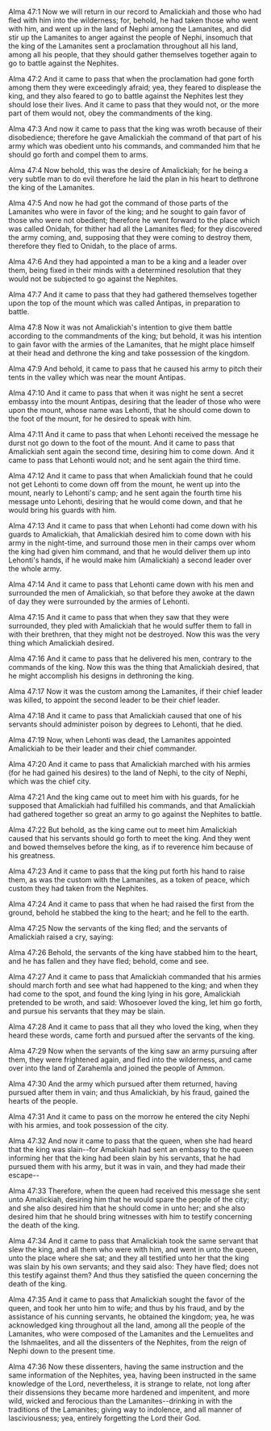 Alma 47:1 Now we will return in our record to Amalickiah and those who
had fled with him into the wilderness; for, behold, he had taken those
who went with him, and went up in the land of Nephi among the Lamanites,
and did stir up the Lamanites to anger against the people of Nephi,
insomuch that the king of the Lamanites sent a proclamation throughout
all his land, among all his people, that they should gather themselves
together again to go to battle against the Nephites.

Alma 47:2 And it came to pass that when the proclamation had gone forth
among them they were exceedingly afraid; yea, they feared to displease
the king, and they also feared to go to battle against the Nephites lest
they should lose their lives. And it came to pass that they would not,
or the more part of them would not, obey the commandments of the king.

Alma 47:3 And now it came to pass that the king was wroth because of
their disobedience; therefore he gave Amalickiah the command of that
part of his army which was obedient unto his commands, and commanded him
that he should go forth and compel them to arms.

Alma 47:4 Now behold, this was the desire of Amalickiah; for he being a
very subtle man to do evil therefore he laid the plan in his heart to
dethrone the king of the Lamanites.

Alma 47:5 And now he had got the command of those parts of the Lamanites
who were in favor of the king; and he sought to gain favor of those who
were not obedient; therefore he went forward to the place which was
called Onidah, for thither had all the Lamanites fled; for they
discovered the army coming, and, supposing that they were coming to
destroy them, therefore they fled to Onidah, to the place of arms.

Alma 47:6 And they had appointed a man to be a king and a leader over
them, being fixed in their minds with a determined resolution that they
would not be subjected to go against the Nephites.

Alma 47:7 And it came to pass that they had gathered themselves together
upon the top of the mount which was called Antipas, in preparation to
battle.

Alma 47:8 Now it was not Amalickiah's intention to give them battle
according to the commandments of the king; but behold, it was his
intention to gain favor with the armies of the Lamanites, that he might
place himself at their head and dethrone the king and take possession of
the kingdom.

Alma 47:9 And behold, it came to pass that he caused his army to pitch
their tents in the valley which was near the mount Antipas.

Alma 47:10 And it came to pass that when it was night he sent a secret
embassy into the mount Antipas, desiring that the leader of those who
were upon the mount, whose name was Lehonti, that he should come down to
the foot of the mount, for he desired to speak with him.

Alma 47:11 And it came to pass that when Lehonti received the message he
durst not go down to the foot of the mount. And it came to pass that
Amalickiah sent again the second time, desiring him to come down. And it
came to pass that Lehonti would not; and he sent again the third time.

Alma 47:12 And it came to pass that when Amalickiah found that he could
not get Lehonti to come down off from the mount, he went up into the
mount, nearly to Lehonti's camp; and he sent again the fourth time his
message unto Lehonti, desiring that he would come down, and that he
would bring his guards with him.

Alma 47:13 And it came to pass that when Lehonti had come down with his
guards to Amalickiah, that Amalickiah desired him to come down with his
army in the night-time, and surround those men in their camps over whom
the king had given him command, and that he would deliver them up into
Lehonti's hands, if he would make him (Amalickiah) a second leader over
the whole army.

Alma 47:14 And it came to pass that Lehonti came down with his men and
surrounded the men of Amalickiah, so that before they awoke at the dawn
of day they were surrounded by the armies of Lehonti.

Alma 47:15 And it came to pass that when they saw that they were
surrounded, they pled with Amalickiah that he would suffer them to fall
in with their brethren, that they might not be destroyed. Now this was
the very thing which Amalickiah desired.

Alma 47:16 And it came to pass that he delivered his men, contrary to
the commands of the king. Now this was the thing that Amalickiah
desired, that he might accomplish his designs in dethroning the king.

Alma 47:17 Now it was the custom among the Lamanites, if their chief
leader was killed, to appoint the second leader to be their chief
leader.

Alma 47:18 And it came to pass that Amalickiah caused that one of his
servants should administer poison by degrees to Lehonti, that he died.

Alma 47:19 Now, when Lehonti was dead, the Lamanites appointed
Amalickiah to be their leader and their chief commander.

Alma 47:20 And it came to pass that Amalickiah marched with his armies
(for he had gained his desires) to the land of Nephi, to the city of
Nephi, which was the chief city.

Alma 47:21 And the king came out to meet him with his guards, for he
supposed that Amalickiah had fulfilled his commands, and that Amalickiah
had gathered together so great an army to go against the Nephites to
battle.

Alma 47:22 But behold, as the king came out to meet him Amalickiah
caused that his servants should go forth to meet the king. And they went
and bowed themselves before the king, as if to reverence him because of
his greatness.

Alma 47:23 And it came to pass that the king put forth his hand to raise
them, as was the custom with the Lamanites, as a token of peace, which
custom they had taken from the Nephites.

Alma 47:24 And it came to pass that when he had raised the first from
the ground, behold he stabbed the king to the heart; and he fell to the
earth.

Alma 47:25 Now the servants of the king fled; and the servants of
Amalickiah raised a cry, saying:

Alma 47:26 Behold, the servants of the king have stabbed him to the
heart, and he has fallen and they have fled; behold, come and see.

Alma 47:27 And it came to pass that Amalickiah commanded that his armies
should march forth and see what had happened to the king; and when they
had come to the spot, and found the king lying in his gore, Amalickiah
pretended to be wroth, and said: Whosoever loved the king, let him go
forth, and pursue his servants that they may be slain.

Alma 47:28 And it came to pass that all they who loved the king, when
they heard these words, came forth and pursued after the servants of the
king.

Alma 47:29 Now when the servants of the king saw an army pursuing after
them, they were frightened again, and fled into the wilderness, and came
over into the land of Zarahemla and joined the people of Ammon.

Alma 47:30 And the army which pursued after them returned, having
pursued after them in vain; and thus Amalickiah, by his fraud, gained
the hearts of the people.

Alma 47:31 And it came to pass on the morrow he entered the city Nephi
with his armies, and took possession of the city.

Alma 47:32 And now it came to pass that the queen, when she had heard
that the king was slain--for Amalickiah had sent an embassy to the queen
informing her that the king had been slain by his servants, that he had
pursued them with his army, but it was in vain, and they had made their
escape--

Alma 47:33 Therefore, when the queen had received this message she sent
unto Amalickiah, desiring him that he would spare the people of the
city; and she also desired him that he should come in unto her; and she
also desired him that he should bring witnesses with him to testify
concerning the death of the king.

Alma 47:34 And it came to pass that Amalickiah took the same servant
that slew the king, and all them who were with him, and went in unto the
queen, unto the place where she sat; and they all testified unto her
that the king was slain by his own servants; and they said also: They
have fled; does not this testify against them? And thus they satisfied
the queen concerning the death of the king.

Alma 47:35 And it came to pass that Amalickiah sought the favor of the
queen, and took her unto him to wife; and thus by his fraud, and by the
assistance of his cunning servants, he obtained the kingdom; yea, he was
acknowledged king throughout all the land, among all the people of the
Lamanites, who were composed of the Lamanites and the Lemuelites and the
Ishmaelites, and all the dissenters of the Nephites, from the reign of
Nephi down to the present time.

Alma 47:36 Now these dissenters, having the same instruction and the
same information of the Nephites, yea, having been instructed in the
same knowledge of the Lord, nevertheless, it is strange to relate, not
long after their dissensions they became more hardened and impenitent,
and more wild, wicked and ferocious than the Lamanites--drinking in with
the traditions of the Lamanites; giving way to indolence, and all manner
of lasciviousness; yea, entirely forgetting the Lord their God.
